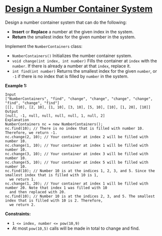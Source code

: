 [Design a Number Container System](https://leetcode.com/problems/design-a-number-container-system)
===

Design a number container system that can do the following:

* **Insert** or **Replace** a number at the given index in the system.
* **Return** the smallest index for the given number in the system.

Implement the `NumberContainers` class:

* `NumberContainers()` Initializes the number container system.
* `void change(int index, int number)` Fills the container at `index` with the `number`. If there is already a number at
  that `index`, replace it.
* `int find(int number)` Returns the smallest index for the given `number`, or `-1` if there is no index that is filled
  by `number` in the system.

**Example 1:**

```
Input
["NumberContainers", "find", "change", "change", "change", "change", "find", "change", "find"]
[[], [10], [2, 10], [1, 10], [3, 10], [5, 10], [10], [1, 20], [10]]
Output
[null, -1, null, null, null, null, 1, null, 2]
Explanation
NumberContainers nc = new NumberContainers();
nc.find(10); // There is no index that is filled with number 10. Therefore, we return -1.
nc.change(2, 10); // Your container at index 2 will be filled with number 10.
nc.change(1, 10); // Your container at index 1 will be filled with number 10.
nc.change(3, 10); // Your container at index 3 will be filled with number 10.
nc.change(5, 10); // Your container at index 5 will be filled with number 10.
nc.find(10); // Number 10 is at the indices 1, 2, 3, and 5. Since the smallest index that is filled with 10 is 1,
  we return 1.
nc.change(1, 20); // Your container at index 1 will be filled with number 20. Note that index 1 was filled with 10
  and then replaced with 20.
nc.find(10); // Number 10 is at the indices 2, 3, and 5. The smallest index that is filled with 10 is 2. Therefore, 
  we return 2.
```

**Constraints:**

* `1 <= index, number <= pow(10,9)`
* At most `pow(10,5)` calls will be made in total to change and find.

